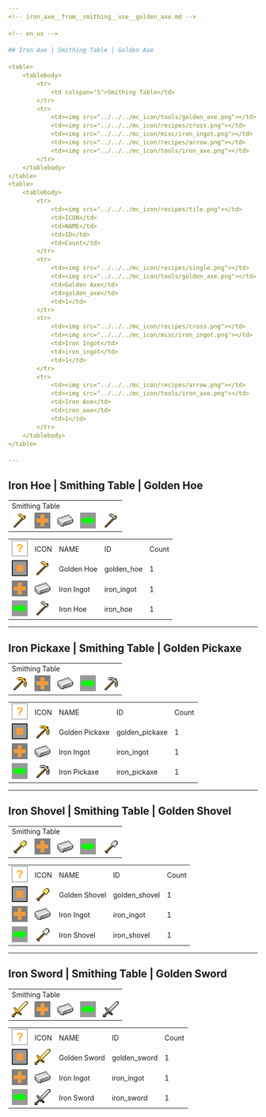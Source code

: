 ```yaml
---
<!-- iron_axe__from__smithing__use__golden_axe.md -->

<!-- en_us -->

## Iron Axe | Smithing Table | Golden Axe

<table>
	<tablebody>
		<tr>
			<td colspan="5">Smithing Table</td>
		</tr>
		<tr>
			<td><img src="../../../mc_icon/tools/golden_axe.png"></td>
			<td><img src="../../../mc_icon/recipes/cross.png"></td>
			<td><img src="../../../mc_icon/misc/iron_ingot.png"></td>
			<td><img src="../../../mc_icon/recipes/arrow.png"></td>
			<td><img src="../../../mc_icon/tools/iron_axe.png"></td>
		</tr>
	</tablebody>
</table>
<table>
	<tablebody>
		<tr>
			<td><img src="../../../mc_icon/recipes/tile.png"></td>
			<td>ICON</td>
			<td>NAME</td>
			<td>ID</td>
			<td>Count</td>
		</tr>
		<tr>
			<td><img src="../../../mc_icon/recipes/single.png"></td>
			<td><img src="../../../mc_icon/tools/golden_axe.png"></td>
			<td>Golden Axe</td>
			<td>golden_axe</td>
			<td>1</td>
		</tr>
		<tr>
			<td><img src="../../../mc_icon/recipes/cross.png"></td>
			<td><img src="../../../mc_icon/misc/iron_ingot.png"></td>
			<td>Iron Ingot</td>
			<td>iron_ingot</td>
			<td>1</td>
		</tr>
		<tr>
			<td><img src="../../../mc_icon/recipes/arrow.png"></td>
			<td><img src="../../../mc_icon/tools/iron_axe.png"></td>
			<td>Iron Axe</td>
			<td>iron_axe</td>
			<td>1</td>
		</tr>
	</tablebody>
</table>

---
```

<!-- iron_hoe__from__smithing__use__golden_hoe.md -->

<!-- en_us -->

## Iron Hoe | Smithing Table | Golden Hoe

<table>
	<tablebody>
		<tr>
			<td colspan="5">Smithing Table</td>
		</tr>
		<tr>
			<td><img src="../../../mc_icon/tools/golden_hoe.png"></td>
			<td><img src="../../../mc_icon/recipes/cross.png"></td>
			<td><img src="../../../mc_icon/misc/iron_ingot.png"></td>
			<td><img src="../../../mc_icon/recipes/arrow.png"></td>
			<td><img src="../../../mc_icon/tools/iron_hoe.png"></td>
		</tr>
	</tablebody>
</table>
<table>
	<tablebody>
		<tr>
			<td><img src="../../../mc_icon/recipes/tile.png"></td>
			<td>ICON</td>
			<td>NAME</td>
			<td>ID</td>
			<td>Count</td>
		</tr>
		<tr>
			<td><img src="../../../mc_icon/recipes/single.png"></td>
			<td><img src="../../../mc_icon/tools/golden_hoe.png"></td>
			<td>Golden Hoe</td>
			<td>golden_hoe</td>
			<td>1</td>
		</tr>
		<tr>
			<td><img src="../../../mc_icon/recipes/cross.png"></td>
			<td><img src="../../../mc_icon/misc/iron_ingot.png"></td>
			<td>Iron Ingot</td>
			<td>iron_ingot</td>
			<td>1</td>
		</tr>
		<tr>
			<td><img src="../../../mc_icon/recipes/arrow.png"></td>
			<td><img src="../../../mc_icon/tools/iron_hoe.png"></td>
			<td>Iron Hoe</td>
			<td>iron_hoe</td>
			<td>1</td>
		</tr>
	</tablebody>
</table>

---
<!-- iron_pickaxe__from__smithing__use__golden_pickaxe.md -->

<!-- en_us -->

## Iron Pickaxe | Smithing Table | Golden Pickaxe

<table>
	<tablebody>
		<tr>
			<td colspan="5">Smithing Table</td>
		</tr>
		<tr>
			<td><img src="../../../mc_icon/tools/golden_pickaxe.png"></td>
			<td><img src="../../../mc_icon/recipes/cross.png"></td>
			<td><img src="../../../mc_icon/misc/iron_ingot.png"></td>
			<td><img src="../../../mc_icon/recipes/arrow.png"></td>
			<td><img src="../../../mc_icon/tools/iron_pickaxe.png"></td>
		</tr>
	</tablebody>
</table>
<table>
	<tablebody>
		<tr>
			<td><img src="../../../mc_icon/recipes/tile.png"></td>
			<td>ICON</td>
			<td>NAME</td>
			<td>ID</td>
			<td>Count</td>
		</tr>
		<tr>
			<td><img src="../../../mc_icon/recipes/single.png"></td>
			<td><img src="../../../mc_icon/tools/golden_pickaxe.png"></td>
			<td>Golden Pickaxe</td>
			<td>golden_pickaxe</td>
			<td>1</td>
		</tr>
		<tr>
			<td><img src="../../../mc_icon/recipes/cross.png"></td>
			<td><img src="../../../mc_icon/misc/iron_ingot.png"></td>
			<td>Iron Ingot</td>
			<td>iron_ingot</td>
			<td>1</td>
		</tr>
		<tr>
			<td><img src="../../../mc_icon/recipes/arrow.png"></td>
			<td><img src="../../../mc_icon/tools/iron_pickaxe.png"></td>
			<td>Iron Pickaxe</td>
			<td>iron_pickaxe</td>
			<td>1</td>
		</tr>
	</tablebody>
</table>

---
<!-- iron_shovel__from__smithing__use__golden_shovel.md -->

<!-- en_us -->

## Iron Shovel | Smithing Table | Golden Shovel

<table>
	<tablebody>
		<tr>
			<td colspan="5">Smithing Table</td>
		</tr>
		<tr>
			<td><img src="../../../mc_icon/tools/golden_shovel.png"></td>
			<td><img src="../../../mc_icon/recipes/cross.png"></td>
			<td><img src="../../../mc_icon/misc/iron_ingot.png"></td>
			<td><img src="../../../mc_icon/recipes/arrow.png"></td>
			<td><img src="../../../mc_icon/tools/iron_shovel.png"></td>
		</tr>
	</tablebody>
</table>
<table>
	<tablebody>
		<tr>
			<td><img src="../../../mc_icon/recipes/tile.png"></td>
			<td>ICON</td>
			<td>NAME</td>
			<td>ID</td>
			<td>Count</td>
		</tr>
		<tr>
			<td><img src="../../../mc_icon/recipes/single.png"></td>
			<td><img src="../../../mc_icon/tools/golden_shovel.png"></td>
			<td>Golden Shovel</td>
			<td>golden_shovel</td>
			<td>1</td>
		</tr>
		<tr>
			<td><img src="../../../mc_icon/recipes/cross.png"></td>
			<td><img src="../../../mc_icon/misc/iron_ingot.png"></td>
			<td>Iron Ingot</td>
			<td>iron_ingot</td>
			<td>1</td>
		</tr>
		<tr>
			<td><img src="../../../mc_icon/recipes/arrow.png"></td>
			<td><img src="../../../mc_icon/tools/iron_shovel.png"></td>
			<td>Iron Shovel</td>
			<td>iron_shovel</td>
			<td>1</td>
		</tr>
	</tablebody>
</table>

---
<!-- iron_sword__from__smithing__use__golden_sword.md -->

<!-- en_us -->

## Iron Sword | Smithing Table | Golden Sword

<table>
	<tablebody>
		<tr>
			<td colspan="5">Smithing Table</td>
		</tr>
		<tr>
			<td><img src="../../../mc_icon/combat/golden_sword.png"></td>
			<td><img src="../../../mc_icon/recipes/cross.png"></td>
			<td><img src="../../../mc_icon/misc/iron_ingot.png"></td>
			<td><img src="../../../mc_icon/recipes/arrow.png"></td>
			<td><img src="../../../mc_icon/combat/iron_sword.png"></td>
		</tr>
	</tablebody>
</table>
<table>
	<tablebody>
		<tr>
			<td><img src="../../../mc_icon/recipes/tile.png"></td>
			<td>ICON</td>
			<td>NAME</td>
			<td>ID</td>
			<td>Count</td>
		</tr>
		<tr>
			<td><img src="../../../mc_icon/recipes/single.png"></td>
			<td><img src="../../../mc_icon/combat/golden_sword.png"></td>
			<td>Golden Sword</td>
			<td>golden_sword</td>
			<td>1</td>
		</tr>
		<tr>
			<td><img src="../../../mc_icon/recipes/cross.png"></td>
			<td><img src="../../../mc_icon/misc/iron_ingot.png"></td>
			<td>Iron Ingot</td>
			<td>iron_ingot</td>
			<td>1</td>
		</tr>
		<tr>
			<td><img src="../../../mc_icon/recipes/arrow.png"></td>
			<td><img src="../../../mc_icon/combat/iron_sword.png"></td>
			<td>Iron Sword</td>
			<td>iron_sword</td>
			<td>1</td>
		</tr>
	</tablebody>
</table>

